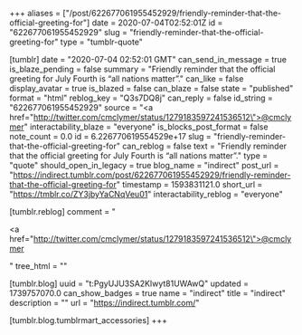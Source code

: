 +++
aliases = ["/post/622677061955452929/friendly-reminder-that-the-official-greeting-for"]
date = 2020-07-04T02:52:01Z
id = "622677061955452929"
slug = "friendly-reminder-that-the-official-greeting-for"
type = "tumblr-quote"

[tumblr]
date = "2020-07-04 02:52:01 GMT"
can_send_in_message = true
is_blaze_pending = false
summary = "Friendly reminder that the official greeting for July Fourth is “all nations matter”."
can_like = false
display_avatar = true
is_blazed = false
can_blaze = false
state = "published"
format = "html"
reblog_key = "Q3s7DQ8j"
can_reply = false
id_string = "622677061955452929"
source = "<a href=\"http://twitter.com/cmclymer/status/1279183597241536512\">@cmclymer</a>"
interactability_blaze = "everyone"
is_blocks_post_format = false
note_count = 0.0
id = 6.226770619554529e+17
slug = "friendly-reminder-that-the-official-greeting-for"
can_reblog = false
text = "Friendly reminder that the official greeting for July Fourth is &ldquo;all nations matter&rdquo;."
type = "quote"
should_open_in_legacy = true
blog_name = "indirect"
post_url = "https://indirect.tumblr.com/post/622677061955452929/friendly-reminder-that-the-official-greeting-for"
timestamp = 1593831121.0
short_url = "https://tmblr.co/ZY3jbyYaCNqVeu01"
interactability_reblog = "everyone"

[tumblr.reblog]
comment = "<p><a href=\"http://twitter.com/cmclymer/status/1279183597241536512\">@cmclymer</a></p>"
tree_html = ""

[tumblr.blog]
uuid = "t:PgyUJU3SA2Klwyt81UWAwQ"
updated = 1739757070.0
can_show_badges = true
name = "indirect"
title = "indirect"
description = ""
url = "https://indirect.tumblr.com/"

[tumblr.blog.tumblrmart_accessories]
+++
